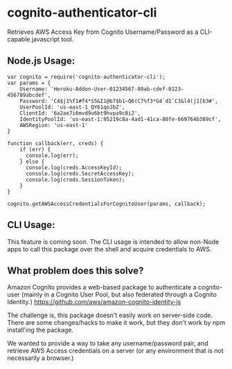 # cognito-authenticator-cli

Retrieves AWS Access Key from Cognito Username/Password as a CLI-capable javascript tool.

## Node.js Usage:
```
var cognito = require('cognito-authenticator-cli');
var params = {
    Username: 'Heroku-Addon-User-01234567-89ab-cdef-0123-456789abcdef',
    Password: 'C4$j1%f1#f4*S5&I1@b7$b1~Q6(C7%f3*G4`d1`C3&l4(j1[b3#',
    UserPoolId: 'us-east-1_QY61qoJbZ',
    ClientId: '6a2ae7i6mvd9u6bt9hvpa9c8i2',
    IdentityPoolId: 'us-east-1:95219c8a-4ad1-41ca-80fe-669764b389cf',
    AWSRegion: 'us-east-1'
}

function callback(err, creds) {
    if (err) {
      console.log(err);
    } else {
      console.log(creds.AccessKeyId);
      console.log(creds.SecretAccessKey);
      console.log(creds.SessionToken);
    }
}

cognito.getAWSAccessCredentialsForCognitoUser(params, callback);

```

## CLI Usage:
This feature is coming soon. The CLI usage is intended to allow non-Node apps to call this 
package over the shell and acquire credentials to AWS.


## What problem does this solve?
Amazon Cognito provides a web-based package to authenticate a cognito-user (mainly in a Cognito User Pool, 
but also federated through a Cognito Identity.) https://github.com/aws/amazon-cognito-identity-js

The challenge is, this package doesn't easily work on server-side code. There are some changes/hacks to make 
it work, but they don't work by npm install'ing the package.

We wanted to provide a way to take any username/password pair, and retrieve AWS Access credentials on a 
server (or any environment that is not necessarily a browser.)


